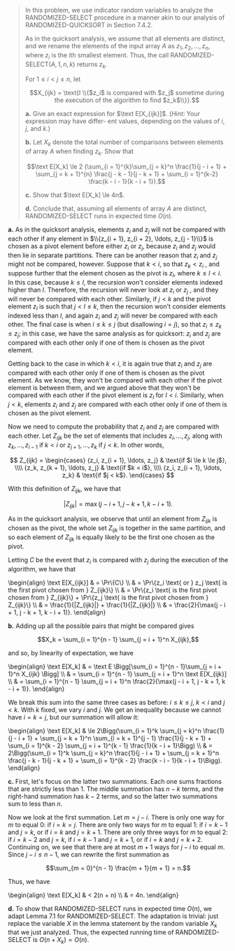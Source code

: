 > In this problem, we use indicator random variables to analyze the $\text{RANDOMIZED-SELECT}$ procedure in a manner akin to our analysis of $\text{RANDOMIZED-QUICKSORT}$ in Section 7.4.2.
>
> As in the quicksort analysis, we assume that all elements are distinct, and we rename the elements of the input array $A$ as $z_1, z_2, \ldots, z_n$, where $z_i$ is the $i$th smallest element. Thus, the call $\text{RANDOMIZED-SELECT}(A, 1, n, k)$ returns $z_k$.
>
> For $1 \le i < j \le n$, let
>
> $$X_{ijk} = \text{I \\{$z_i$ is compared with $z_j$ sometime during the execution of the algorithm to find $z_k$\\}}.$$
>
> **a.** Give an exact expression for $\text E[X_{ijk}]$. ($\textit{Hint:}$ Your expression may have differ- ent values, depending on the values of $i$, $j$, and $k$.)
>
> **b.** Let $X_k$ denote the total number of comparisons between elements of array $A$ when finding $z_k$. Show that
>
> $$\text E[X_k] \le 2 (\sum_{i = 1}^{k}\sum_{j = k}^n \frac{1}{j - i + 1} + \sum_{j = k + 1}^{n} \frac{j - k - 1}{j - k + 1} + \sum_{i = 1}^{k-2} \frac{k - i - 1}{k - i + 1}).$$
>
> **c.** Show that $\text E[X_k] \le 4n$.
>
> **d.** Conclude that, assuming all elements of array $A$ are distinct, $\text{RANDOMIZED-SELECT}$ runs in expected time $O(n)$.

**a.** As in the quicksort analysis, elements $z_i$ and $z_j$ will not be compared with each other if any element in $\\{z_{i + 1}, z_{i + 2}, \ldots, z_{j - 1}\\}$ is chosen as a pivot element before either $z_i$ or $z_j$, because $z_i$ and $z_j$ would then lie in separate partitions. There can be another reason that $z_i$ and $z_j$ might not be compared, however. Suppose that $k < i$, so that $z_k < z_i$ , and suppose further that the element chosen as the pivot is $z_l$, where $k \le l < i$. In this case, because $k \le l$, the recursion won't consider elements indexed higher than $l$. Therefore, the recursion will never look at $z_i$ or $z_j$ , and they will never be compared with each other. Similarly, if $j < k$ and the pivot element $z_l$ is such that $j < l \le k$, then the recursion won't consider elements indexed less than $l$, and again $z_i$ and $z_j$ will never be compared with each other. The final case is when $i \le k \le j$ (but disallowing $i = j$), so that $z_i \le z_k \le z_j$; in this case, we have the same analysis as for quicksort: $z_i$ and $z_j$ are compared with each other only if one of them is chosen as the pivot element.

Getting back to the case in which $k < i$, it is again true that $z_i$ and $z_j$ are compared with each other only if one of them is chosen as the pivot element. As we know, they won't be compared with each other if the pivot element is between them, and we argued above that they won't be compared with each other if the pivot element is $z_l$ for $l < i$. Similarly, when $j < k$, elements $z_i$ and $z_j$ are compared with each other only if one of them is chosen as the pivot element.

Now we need to compute the probability that $z_i$ and $z_j$ are compared with each other. Let $Z_{ijk}$ be the set of elements that includes $z_i, \ldots, z_j$, along with $z_k, \ldots, z_{i - 1}$ if $k < i$ or $z_{j + 1}, \ldots, z_k$ if $j < k$. In other words,

$$
Z_{ijk} =
\begin{cases}
{z_i, z_{i + 1}, \ldots, z_j} & \text{if $i \le k \le j$}, \\\\
{z_k, z_{k + 1}, \ldots, z_j} & \text{if $k < i$}, \\\\
{z_i, z_{i + 1}, \ldots, z_k} & \text{if $j < k$}.
\end{cases}
$$

With this definition of $Z_{ijk}$, we have that

$$|Z_{ijk}| = \max(j - i + 1, j - k + 1, k - i + 1).$$

As in the quicksort analysis, we observe that until an element from $Z_{ijk}$ is chosen as the pivot, the whole set $Z_{ijk}$ is together in the same partition, and so each element of $Z_{ijk}$ is equally likely to be the first one chosen as the pivot.

Letting $C$ be the event that $z_i$ is compared with $z_j$ during the execution of the algorithm, we have that

\begin{align}
\text E[X_{ijk}] 
    & = \Pr\\{C\\} \\\\
    & = \Pr\\{z_i \text{ or } z_j \text{ is the first pivot chosen from } Z_{ijk}\\} \\\\
    & = \Pr\\{z_i \text{ is the first pivot chosen from } Z_{ijk}\\} + \Pr\\{z_j \text{ is the first pivot chosen from } Z_{ijk}\\} \\\\
    & = \frac{1}{|Z_{ijk}|} + \frac{1}{|Z_{ijk}|} \\\\
    & = \frac{2}{\max(j - i + 1, j - k + 1, k - i + 1)}.
\end{align}

**b.** Adding up all the possible pairs that might be compared gives

$$X_k = \sum_{i = 1}^{n - 1} \sum_{j = i + 1}^n X_{ijk},$$

and so, by linearity of expectation, we have

\begin{align}
\text E[X_k]
    & = \text E \Bigg[\sum_{i = 1}^{n - 1}\sum_{j = i + 1}^n X_{ijk} \Bigg] \\\\
    & = \sum_{i = 1}^{n - 1} \sum_{j = i + 1}^n \text E[X_{ijk}] \\\\
    & = \sum_{i = 1}^{n - 1} \sum_{j = i + 1}^n \frac{2}{\max(j - i + 1, j - k + 1, k - i + 1)}.
\end{align}

We break this sum into the same three cases as before: $i \le k \le j$, $k < i$ and $j < k$. With $k$ fixed, we vary $i$ and $j$. We get an inequality because we cannot have $i = k = j$, but our summation will allow it:

\begin{align}
\text E[X_k]
    & \le 2\Bigg(\sum_{i = 1}^k \sum_{j = k}^n \frac{1}{j - i + 1} 
               + \sum_{j = k + 1}^n \sum_{i = k + 1}^{j - 1} \frac{1}{j - k + 1} 
               + \sum_{i = 1}^{k - 2} \sum_{j = i + 1}^{k - 1} \frac{1}{k - i + 1}\Bigg) \\\\
    & =   2\Bigg(\sum_{i = 1}^k \sum_{j = k}^n \frac{1}{j - i + 1} 
               + \sum_{j = k + 1}^n \frac{j - k - 1}{j - k + 1} 
               + \sum_{i = 1}^{k - 2} \frac{k - i - 1}{k - i + 1}\Bigg).
\end{align}

**c.** First, let's focus on the latter two summations. Each one sums fractions that are strictly less than 1. The middle summation has $n - k$ terms, and the right-hand summation has $k - 2$ terms, and so the latter two summations sum to less than $n$.

Now we look at the first summation. Let $m = j - i$. There is only one way for $m$ to equal $0$: if $i = k = j$. There are only two ways for $m$ to equal $1$: if $i = k - 1$ and $j = k$, or if $i = k$ and $j = k + 1$. There are only three ways for $m$ to equal $2$: if $i = k - 2$ and $j = k$, if $i = k - 1$ and $j = k + 1$, or if $i = k$ and $j = k + 2$. Continuing on, we see that there are at most $m + 1$ ways for $j - i$ to equal $m$. Since $j - i \le n - 1$, we can rewrite the first summation as

$$\sum_{m = 0}^{n - 1} \frac{m + 1}{m + 1} = n.$$

Thus, we have

\begin{align}
\text E[X_k]
    & < 2(n + n) \\\\
    & = 4n.
\end{align}

**d.** To show that $\text{RANDOMIZED-SELECT}$ runs in expected time $O(n)$, we adapt Lemma 7.1 for $\text{RANDOMIZED-SELECT}$. The adaptation is trivial: just replace the variable $X$ in the lemma statement by the random variable $X_k$ that we just analyzed. Thus, the expected running time of $\text{RANDOMIZED-SELECT}$ is $O(n + X_k) = O(n)$.
